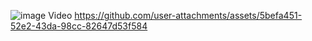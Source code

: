 ![image](https://github.com/user-attachments/assets/bfafa747-6602-4494-ae06-dbb86a249df2)
Video
https://github.com/user-attachments/assets/5befa451-52e2-43da-98cc-82647d53f584

